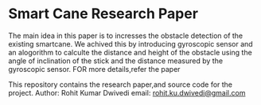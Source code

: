 # Smart Cane Research Paper
The main idea in this paper is to incresses the obstacle detection of the existing smartcane.
We achived this by introducing gyroscopic sensor and an alogorithm to calculte the distance and height of the obstacle using
the angle of inclination of the stick and the distance measured by the gyroscopic sensor.
FOR more details,refer the paper

This repository contains the research paper,and source code for the project.
Author: Rohit Kumar Dwivedi
email: rohit.ku.dwivedi@gmail.com
